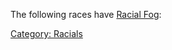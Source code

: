 The following races have [Racial Fog](Racial_Fog "wikilink"):

[Category: Racials](Category:_Racials "wikilink")
